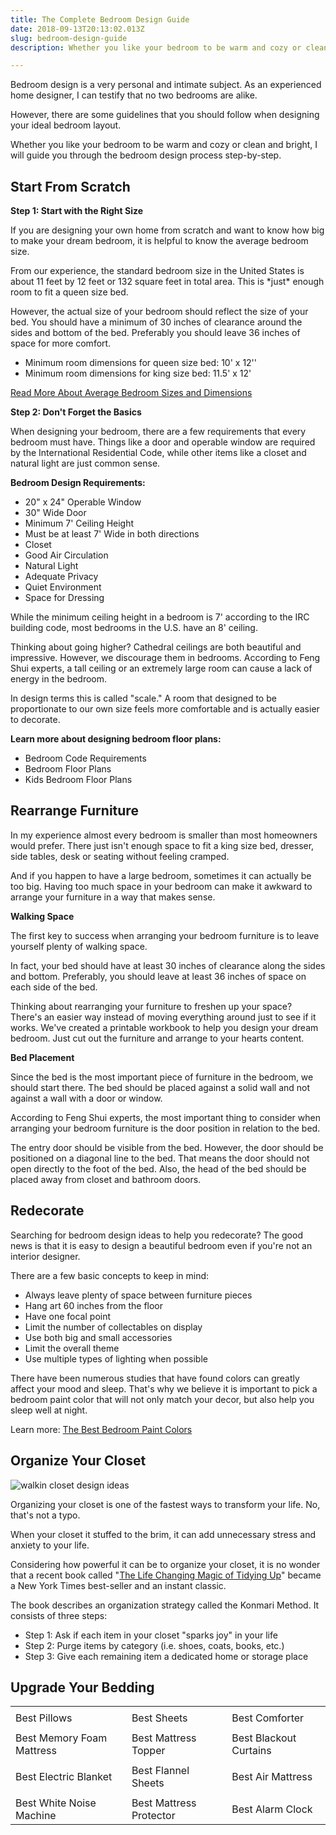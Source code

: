 ```yaml
---
title: The Complete Bedroom Design Guide
date: 2018-09-13T20:13:02.013Z
slug: bedroom-design-guide
description: Whether you like your bedroom to be warm and cozy or clean and bright, I will guide you through the bedroom design process step-by-step.

---
```

Bedroom design is a very personal and intimate subject. As an experienced home designer, I can testify that no two bedrooms are alike.



However, there are some guidelines that you should follow when designing your ideal bedroom layout.



Whether you like your bedroom to be warm and cozy or clean and bright, I will guide you through the bedroom design process step-by-step.



<h2 id="start">Start From Scratch</h2>



<strong>Step 1: Start with the Right Size</strong>



If you are designing your own home from scratch and want to know how big to make your dream bedroom, it is helpful to know the average bedroom size. 



From our experience, the standard bedroom size in the United States is about 11 feet by 12 feet or 132 square feet in total area. This is \*just\* enough room to fit a queen size bed.



However, the actual size of your bedroom should reflect the size of your bed. You should have a minimum of 30 inches of clearance around the sides and bottom of the bed. Preferably you should leave 36 inches of space for more comfort.



<ul>

<li>Minimum room dimensions for queen size bed: 10' x 12''</li>

<li>Minimum room dimensions for king size bed:  11.5' x 12'</li>

</ul>



<a href="https://www.doorwaysmagazine.com/average-bedroom-size/">Read More About Average Bedroom Sizes and Dimensions</a>



<strong>Step 2: Don't Forget the Basics</strong>



When designing your bedroom, there are a few requirements that every bedroom must have. Things like a door and operable window are required by the International Residential Code, while other items like a closet and natural light are just common sense.



<strong>Bedroom Design Requirements:</strong>



<ul>

<li>20" x 24" Operable Window</li>

<li>30" Wide Door</li>

<li>Minimum 7' Ceiling Height</li>

<li>Must be at least 7' Wide in both directions</li>

<li>Closet</li>

<li>Good Air Circulation</li>

<li>Natural Light</li>

<li>Adequate Privacy</li>

<li>Quiet Environment</li>

<li>Space for Dressing</li>

</ul>



While the minimum ceiling height in a bedroom is 7' according to the IRC building code, most bedrooms in the U.S. have an 8' ceiling. 



Thinking about going higher? Cathedral ceilings are both beautiful and impressive. However, we discourage them in bedrooms. According to Feng Shui experts, a tall ceiling or an extremely large room can cause a lack of energy in the bedroom. 



In design terms this is called "scale." A room that designed to be proportionate to our own size feels more comfortable and is actually easier to decorate.



<strong>Learn more about designing bedroom floor plans:</strong>

<ul>

<li>Bedroom Code Requirements</li>

<li>Bedroom Floor Plans</li>

<li>Kids Bedroom Floor Plans</li>

</ul>

<h2 id="rearrange">Rearrange Furniture</h2>



In my experience almost every bedroom is smaller than most homeowners would prefer. There just isn't enough space to fit a king size bed, dresser, side tables, desk or seating without feeling cramped.



And if you happen to have a large bedroom, sometimes it can actually be too big. Having too much space in your bedroom can make it awkward to arrange your furniture in a way that makes sense.



<strong>Walking Space</strong>



The first key to success when arranging your bedroom furniture is to leave yourself plenty of walking space. 



In fact, your bed should have at least 30 inches of clearance along the sides and bottom. Preferably, you should leave at least 36 inches of space on each side of the bed.



Thinking about rearranging your furniture to freshen up your space? There's an easier way instead of moving everything around just to see if it works. We've created a printable workbook to help you design your dream bedroom. Just cut out the furniture and arrange to your hearts content.



<strong>Bed Placement</strong>



Since the bed is the most important piece of furniture in the bedroom, we should start there. The bed should be placed against a solid wall and not against a wall with a door or window.



According to Feng Shui experts, the most important thing to consider when arranging your bedroom furniture is the door position in relation to the bed. 



The entry door should be visible from the bed. However, the door should be positioned on a diagonal line to the bed. That means the door should not open directly to the foot of the bed. Also, the head of the bed should be placed away from closet and bathroom doors.



<h2 id="redecorate">Redecorate</h2>



Searching for bedroom design ideas to help you redecorate? The good news is that it is easy to design a beautiful bedroom even if you're not an interior designer.



There are a few basic concepts to keep in mind:



<ul>

<li>Always leave plenty of space between furniture pieces</li>

<li>Hang art 60 inches from the floor</li>

<li>Have one focal point</li>

<li>Limit the number of collectables on display</li>

<li>Use both big and small accessories</li>

<li>Limit the overall theme</li>

<li>Use multiple types of lighting when possible</li>

</ul>



There have been numerous studies that have found colors can greatly affect your mood and sleep. That's why we believe it is important to pick a bedroom paint color that will not only match your decor, but also help you sleep well at night.



Learn more: <a href="https://www.doorwaysmagazine.com/popular-bedroom-paint-color-ideas/">The Best Bedroom Paint Colors</a>



<h2 id="closet">Organize Your Closet</h2>



<img src="https://www.doorwaysmagazine.com/wp-content/uploads/walkin_closet_design_ideas.jpg" alt="walkin closet design ideas" >



Organizing your closet is one of the fastest ways to transform your life. No, that's not a typo.



When your closet it stuffed to the brim, it can add unnecessary stress and anxiety to your life.



Considering how powerful it can be to organize your closet, it is no wonder that a recent book called "<a href="https://www.amazon.com/dp/B00KK0PICK/?tag=doorways-20" target="_blank" rel="nofollow">The Life Changing Magic of Tidying Up</a>" became a New York Times best-seller and an instant classic.



The book describes an organization strategy called the Konmari Method. It consists of three steps: 



<ul>

<li>Step 1: Ask if each item in your closet "sparks joy" in your life</li>

<li>Step 2: Purge items by category (i.e. shoes, coats, books, etc.)</li>

<li>Step 3: Give each remaining item a dedicated home or storage place</li>

</ul>



<h2 id="bedding">Upgrade Your Bedding</h2>



<table>

<tr><td><img src="https://www.doorwaysmagazine.com/wp-content/uploads/simmons_beautyrest_latex_pillow-150x150.jpg" alt="" /></td><td><img src="https://www.doorwaysmagazine.com/wp-content/uploads/amazonbasics_microfiber_sheets-150x150.jpg" alt="" class="et-waypoint et_pb_animation_off" /></td><td><img src="https://www.doorwaysmagazine.com/wp-content/uploads/amazonbasics_microfiber_comforter-150x150.jpg" alt="" class="et-waypoint et_pb_animation_off" /></td></tr>

<tr><td>Best Pillows</td><td>Best Sheets</td><td>Best Comforter</td></tr>

<tr><td><img src="https://www.doorwaysmagazine.com/wp-content/uploads/lucid_memory_foam_mattress-150x150.jpg" alt="" /></td><td><img src="https://www.doorwaysmagazine.com/wp-content/uploads/plush_mattress_topper-150x150.jpg" alt="" class="et-waypoint et_pb_animation_off" /></td><td><img src="https://www.doorwaysmagazine.com/wp-content/uploads/denconovo_blackout_curtains-150x150.jpg" alt="" class="et-waypoint et_pb_animation_off" /></td></tr>

<tr><td>Best Memory Foam Mattress</td><td>Best Mattress Topper</td><td>Best Blackout Curtains</td></tr>

<tr><td><img src="https://www.doorwaysmagazine.com/wp-content/uploads/sunbeam_fleece_heated_blanket-150x150.jpg" alt="" class="et-waypoint et_pb_animation_off" /></td><td><img src="https://www.doorwaysmagazine.com/wp-content/uploads/pinzon_flannel_sheets-150x150.jpg" alt="" class="et-waypoint et_pb_animation_off" /></td><td><img src="https://www.doorwaysmagazine.com/wp-content/uploads/intex_air_mattress-150x150.jpg" alt="" class="et-waypoint et_pb_animation_off" /></td></tr>

<tr><td>Best Electric Blanket</td><td>Best Flannel Sheets</td><td>Best Air Mattress</td></tr>

<tr><td><img src="https://www.doorwaysmagazine.com/wp-content/uploads/palermo_white_noise_machine-150x150.jpg" alt="" class="et-waypoint et_pb_animation_off" /></td><td><img src="https://www.doorwaysmagazine.com/wp-content/uploads/saferest_mattress_protector-150x150.jpg" alt="" class="et-waypoint et_pb_animation_off" /></td><td><img src="https://www.doorwaysmagazine.com/wp-content/uploads/digital_alarm_clock-150x150.jpg" alt="" class="et-waypoint et_pb_animation_off" /></td></tr>

<tr><td>Best White Noise Machine</td><td>Best Mattress Protector</td><td>Best Alarm Clock</td></tr>

</table>
